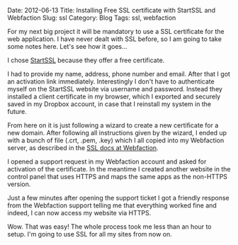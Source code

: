 Date: 2012-06-13
Title: Installing Free SSL certificate with StartSSL and Webfaction
Slug: ssl
Category: Blog
Tags: ssl, webfaction

For my next big project it will be mandatory to use a SSL certificate for the
web application. I have never dealt with SSL before, so I am going to take
some notes here. Let's see how it goes...

I chose [StartSSL](https://www.startssl.com/) because they offer a free
certificate.

I had to provide my name, address, phone number and email. After that I got an
activation link immediately. Interestingly I don't have to authenticate myself
on the StartSSL website via username and password. Instead they installed a
client certificate in my browser, which I exported and securely saved in my
Dropbox account, in case that I reinstall my system in the future.

From here on it is just following a wizard to create a new certificate for a
new domain. After following all instructions given by the wizard, I ended up
with a bunch of file (.crt, .pem, .key) which I all copied into my Webfaction
server, as described in the [SSL docs at Webfaction](https://docs.webfaction.com/user-guide/websites.html#secure-sites-https).

I opened a support request in my Webfaction account and asked for activation
of the certificate. In the meantime I created another website in the control
panel that uses HTTPS and maps the same apps as the non-HTTPS version.

Just a few minutes after opening the support ticket I got a friendly response
from the Webfaction support telling me that everything worked fine and indeed,
I can now access my website via HTTPS.

Wow. That was easy! The whole process took me less than an hour to setup.
I'm going to use SSL for all my sites from now on.
